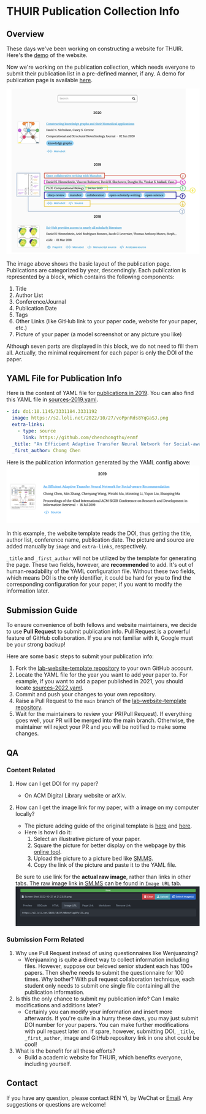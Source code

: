 # THUIR Publication Collection Info
## Overview
These days we've been working on constructing a website for THUIR. Here's the [demo](https://thuir.github.io/lab-website-template/) of the website.

Now we're working on the publication collection, which needs everyone to submit their publication list in a pre-defined manner, if any. A demo for publication page is available [here](https://thuir.github.io/lab-website-template/publications/). 

![publication-illustration](_fig/publication-illustration.jpeg)

The image above shows the basic layout of the publication page. Publications are categorized by year, descendingly. Each publication is represented by a block, which contains the following components:
1. Title
2. Author List
3. Conference/Journal
4. Publication Date
5. Tags
6. Other Links (like GitHub link to your paper code, website for your paper, etc.)
7. Picture of your paper (a model screenshot or any picture you like)

Although seven parts are displayed in this block, we do not need to fill them all. Actually, the minimal requirement for each paper is only the DOI of the paper.

## YAML File for Publication Info
Here is the content of YAML file for [publications in 2019](https://thuir.github.io/lab-website-template/publications/#2019). You can also find this YAML file in [sources-2019.yaml](https://github.com/THUIR/lab-website-template/blob/main/_data/sources-2019.yaml).

```yaml
- id: doi:10.1145/3331184.3331192
  image: https://s2.loli.net/2022/10/27/voPpnRds8YqGaSJ.png
  extra-links:
    - type: source
      link: https://github.com/chenchongthu/enmf
  _title: "An Efficient Adaptive Transfer Neural Network for Social-aware Recommendation"
  _first_author: Chong Chen
```

Here is the publication information generated by the YAML config above:
![enmf-block-demo](_fig/publication-enmf-block.png)

In this example, the website template reads the DOI, thus getting the title, author list, conference name, publication date. The picture and source are added manually by `image` and `extra-links`, respectively.

`_title` and `_first_author` will not be utilized by the template for generating the page. These two fields, however, are **recommended** to add. It's out of human-readability of the YAML configuration file. Without these two fields, which means DOI is the only identifier, it could be hard for you to find the corresponding configuration for your paper, if you want to modify the information later.

## Submission Guide
To ensure convenience of both fellows and website maintainers, we decide to use **Pull Request** to submit publication info. Pull Request is a powerful feature of GitHub collaboration. If you are not familiar with it, Google must be your strong backup! 

Here are some basic steps to submit your publication info:

1. Fork the [lab-website-template repository](https://github.com/THUIR/lab-website-template) to your own GitHub account.
2. Locate the YAML file for the year you want to add your paper to. For example, if you want to add a paper published in 2021, you should locate [sources-2022.yaml](https://github.com/THUIR/lab-website-template/blob/main/_data/sources-2022.yaml).
3. Commit and push your changes to your own repository.
4. Raise a Pull Request to the `main` branch of the [lab-website-template repository](https://github.com/THUIR/lab-website-template).
5. Wait for the maintainers to review your PR(Pull Request). If everything goes well, your PR will be merged into the main branch. Otherwise, the maintainer will reject your PR and you will be notified to make some changes.

## QA
### Content Related
1. How can I get DOI for my paper?
   - On ACM Digital Library website or arXiv.
2. How can I get the image link for my paper, with a image on my computer locally?
   - The picture adding guide of the original template is [here](https://github.com/manubot/catalog#thumbnail-guidelines) and [here](https://github.com/greenelab/lab-website-template/wiki/Tips).
   - Here is how I do it:
     1. Select an illustrative picture of your paper.
     2. Square the picture for better display on the webpage by this [online tool](https://squaremyimage.com).
     3. Upload the picture to a picture bed like [SM.MS](https://smms.app).
     4. Copy the link of the picture and paste it to the YAML file.
   
   Be sure to use link for the **actual raw image**, rather than links in other tabs. The raw image link in [SM.MS](https://smms.app) can be found in `Image URL` tab. ![image-url](_fig/pic-bed-pic-url.png)

### Submission Form Related
1. Why use Pull Request instead of using questionnaires like Wenjuanxing?
   - Wenjuanxing is quite a direct way to collect information including files. However, suppose our beloved senior student each has 100+ papers. Then she/he needs to submit the questionnaire for 100 times. Why bother? With pull request collaboration technique, each student only needs to submit one single file containing all the publication information.
2. Is this the only chance to submit my publication info? Can I make modifications and additions later?
   - Certainly you can modify your information and insert more afterwards. If you're quite in a hurry these days, you may just submit DOI number for your papers. You can make further modifications with pull request later on. If spare, however, submitting DOI, `_title`, `_first_author`, image and GitHub repository link in one shot could be cool!
3. What is the benefit for all these efforts?
   - Build a academic website for THUIR, which benefits everyone, including yourself.

## Contact
If you have any question, please contact REN Yi, by WeChat or [Email](mailto:renyi1006@gmail.com). Any suggestions or questions are welcome!
